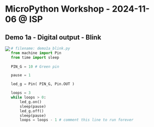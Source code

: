 # MicroPython Workshop - 2024-11-06 @ ISP


## Demo 1a - Digital output - Blink
<img align="left" with="100" src="https://github.com/user-attachments/assets/af4d2c6e-24a3-4919-a20c-a1978e68c92e">

```Python
# filename: demo1a_blink.py
from machine import Pin
from time import sleep
 
PIN_G = 10 # Green pin

pause = 1

led_g = Pin( PIN_G, Pin.OUT ) 

loops = 3
while loops > 0:
    led_g.on()
    sleep(pause)
    led_g.off()
    sleep(pause)
    loops = loops - 1 # comment this line to run forever
```
